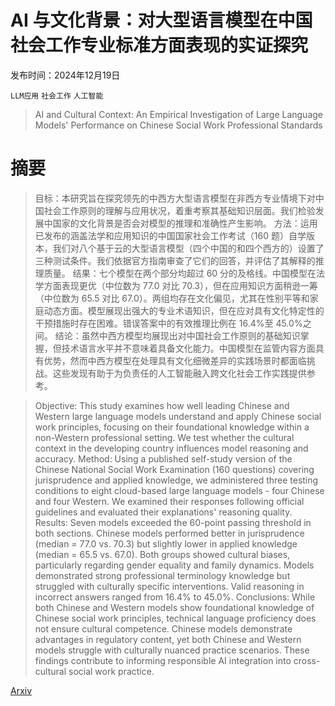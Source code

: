 # AI 与文化背景：对大型语言模型在中国社会工作专业标准方面表现的实证探究

发布时间：2024年12月19日

`LLM应用` `社会工作` `人工智能`

> AI and Cultural Context: An Empirical Investigation of Large Language Models' Performance on Chinese Social Work Professional Standards

# 摘要

> 目标：本研究旨在探究领先的中西方大型语言模型在非西方专业情境下对中国社会工作原则的理解与应用状况，着重考察其基础知识层面。我们检验发展中国家的文化背景是否会对模型的推理和准确性产生影响。
  方法：运用已发布的涵盖法学和应用知识的中国国家社会工作考试（160 题）自学版本，我们对八个基于云的大型语言模型（四个中国的和四个西方的）设置了三种测试条件。我们依据官方指南审查了它们的回答，并评估了其解释的推理质量。
  结果：七个模型在两个部分均超过 60 分的及格线。中国模型在法学方面表现更优（中位数为 77.0 对比 70.3），但在应用知识方面稍逊一筹（中位数为 65.5 对比 67.0）。两组均存在文化偏见，尤其在性别平等和家庭动态方面。模型展现出强大的专业术语知识，但在应对具有文化特定性的干预措施时存在困难。错误答案中的有效推理比例在 16.4%至 45.0%之间。
  结论：虽然中西方模型均展现出对中国社会工作原则的基础知识掌握，但技术语言水平并不意味着具备文化能力。中国模型在监管内容方面具有优势，然而中西方模型在处理具有文化细微差异的实践场景时都面临挑战。这些发现有助于为负责任的人工智能融入跨文化社会工作实践提供参考。

> Objective: This study examines how well leading Chinese and Western large language models understand and apply Chinese social work principles, focusing on their foundational knowledge within a non-Western professional setting. We test whether the cultural context in the developing country influences model reasoning and accuracy.
  Method: Using a published self-study version of the Chinese National Social Work Examination (160 questions) covering jurisprudence and applied knowledge, we administered three testing conditions to eight cloud-based large language models - four Chinese and four Western. We examined their responses following official guidelines and evaluated their explanations' reasoning quality.
  Results: Seven models exceeded the 60-point passing threshold in both sections. Chinese models performed better in jurisprudence (median = 77.0 vs. 70.3) but slightly lower in applied knowledge (median = 65.5 vs. 67.0). Both groups showed cultural biases, particularly regarding gender equality and family dynamics. Models demonstrated strong professional terminology knowledge but struggled with culturally specific interventions. Valid reasoning in incorrect answers ranged from 16.4% to 45.0%.
  Conclusions: While both Chinese and Western models show foundational knowledge of Chinese social work principles, technical language proficiency does not ensure cultural competence. Chinese models demonstrate advantages in regulatory content, yet both Chinese and Western models struggle with culturally nuanced practice scenarios. These findings contribute to informing responsible AI integration into cross-cultural social work practice.

[Arxiv](https://arxiv.org/abs/2412.14971)